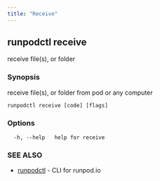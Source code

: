```yaml
---
title: "Receive"
---
```

## runpodctl receive

receive file(s), or folder

### Synopsis

receive file(s), or folder from pod or any computer

```
runpodctl receive [code] [flags]
```

### Options

```
  -h, --help   help for receive
```

### SEE ALSO

* [runpodctl](runpodctl.md)	 - CLI for runpod.io

